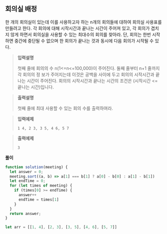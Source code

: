 ## 회의실 배정

한 개의 회의실이 있는데 이를 사용하고자 하는 n개의 회의들에 대하여 회의실 사용표를 만들려고 한다. 각 회의에 대해 시작시간과 끝나는 시간이 주어져 있고, 각 회의가 겹치지 않게 하면서 회의실을 사용할 수 있는 최대수의 회의를 찾아라. 단, 회의는 한번 시작하면 중간에 중단될 수 없으며 한 회의가 끝나는 것과 동시에 다음 회의가 시작될 수 있다.

> **입력설명**
> 
> 첫째 줄에 회의의 수 n(1<=n<=100,000)이 주어진다. 둘째 줄부터 n+1 줄까지 각 회의의 정 보가 주어지는데 이것은 공백을 사이에 두고 회의의 시작시간과 끝나는 시간이 주어진다. 회의의 시작시간과 끝나는 시간의 조건은 (시작시간 <= 끝나는 시간)입니다.

> **출력설명**
> 
> 첫째 줄에 최대 사용할 수 있는 회의 수를 출력하여라.

> **입력예제**
> 
> `1 4, 2 3, 3 5, 4 6, 5 7`

> **출력예제**
> 
> `3`

**풀이**
```js
function solution(meeting) {
  let answer = 0;
  meeting.sort((a, b) => a[1] === b[1] ? a[0] - b[0] : a[1] - b[1])
  let endTime = 0;
  for (let times of meeting) {
    if (times[0] >= endTime) {
      answer++
      endTime = times[1]
    }
  }
  return answer;
}

let arr = [[1, 4], [2, 3], [3, 5], [4, 6], [5, 7]]
```
